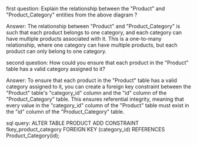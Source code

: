 first question: Explain the relationship between the "Product" and "Product_Category" entities from the above diagram ?

Answer: The relationship between "Product" and "Product_Category" is such that each product belongs to one category, and each category can have multiple products associated with it. This is a  one-to-many relationship, where one category can have multiple products, but each product can only belong to one category.



second question: How could you ensure that each product in the "Product" table has a valid category assigned to it?

Answer: To ensure that each product in the "Product" table has a valid category assigned to it, you can create a foreign key constraint between the "Product" table's "category_id" column and the "id" column of the "Product_Category" table. This ensures referential integrity, meaning that every value in the "category_id" column of the "Product" table must exist in the "id" column of the "Product_Category" table.

sql query:
ALTER TABLE PRODUCT
ADD CONSTRAINT fkey_product_category
FOREIGN KEY (category_id)
REFERENCES Product_Category(id); 
